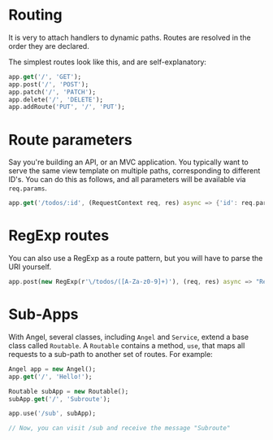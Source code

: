 # Routing
It is very to attach handlers to dynamic paths. Routes are resolved in the order they are declared.

The simplest routes look like this, and are self-explanatory:
```dart
app.get('/', 'GET');
app.post('/', 'POST');
app.patch('/', 'PATCH');
app.delete('/', 'DELETE');
app.addRoute('PUT', '/', 'PUT');
```

# Route parameters
Say you're building an API, or an MVC application. You typically want to serve the same view template on multiple paths, corresponding to different ID's. You can do this as follows, and all parameters will be available via `req.params`.

```dart
app.get('/todos/:id', (RequestContext req, res) async => {'id': req.params['id']});
```

# RegExp routes
You can also use a RegExp as a route pattern, but you will have to parse the URI yourself.

```dart
app.post(new RegExp(r'\/todos/([A-Za-z0-9]+)'), (req, res) async => "RegExp");
```

# Sub-Apps
With Angel, several classes, including `Angel` and `Service`, extend a base class called `Routable`. A `Routable` contains a method, `use`, that maps all requests to a sub-path to another set of routes. For example:

```dart
Angel app = new Angel();
app.get('/', 'Hello!');

Routable subApp = new Routable();
subApp.get('/', 'Subroute');

app.use('/sub', subApp);

// Now, you can visit /sub and receive the message "Subroute"
```